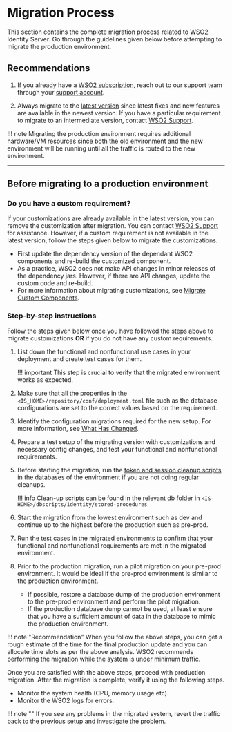 # Migration Process

This section contains the complete migration process related to WSO2 Identity Server.
Go through the guidelines given below before attempting to migrate the production environment.

## Recommendations

1.  If you already have a [WSO2 subscription](https://wso2.com/subscription), reach out to our support team through 
your [support account](https://support.wso2.com/jira/secure/Dashboard.jspa).

2.  Always migrate to the [latest version](https://wso2.com/identity-and-access-management) 
    since latest fixes and new features are available in the newest version. If you have a particular 
    requirement to migrate to an intermediate version, contact 
    [WSO2 Support](https://support.wso2.com/jira/secure/Dashboard.jspa).

!!! note
    Migrating the production environment requires additional hardware/VM resources since both the old 
    environment and the new environment will be running until all the traffic is routed to the new 
    environment.

---

## Before migrating to a production environment

### Do you have a custom requirement?
    
If your customizations are already available in the latest version, you can remove the 
customization after migration. You can contact [WSO2 Support](https://support.wso2.com/jira/secure/Dashboard.jspa) for assistance. 
However, if a custom requirement is not available in the latest version, follow the steps given below to migrate the customizations.

- First update the dependency version of the 
dependant WSO2 components and re-build the customized component.
- As a practice, WSO2 does not make API changes in minor releases of the dependency jars. However, if 
there are API changes, update the custom code and re-build.
-  For more information about migrating customizations, see [Migrate Custom Components](../../../deploy/migrate/prepare-for-migration/#migrate-custom-components).
                        
###  Step-by-step instructions 

Follow the steps given below once you have followed the steps above to migrate customizations **OR** if you do not have any custom requirements. 

1.  List down the functional and nonfunctional use cases in your deployment and create test cases for them. 
    
    !!! important
        This step is crucial to verify that the migrated environment works as expected.     

2.  Make sure that all the properties in the `<IS_HOME>/repository/conf/deployment.toml` file such as the database configurations are set to the correct values based on the requirement.

3.  Identify the configuration migrations required for the new setup. For more information, see [What Has Changed](../../../deploy/migrate/what-has-changed).
        
4.  Prepare a test setup of the migrating version with customizations and necessary config changes, and 
test your functional and nonfunctional requirements.

5.  Before starting the migration, run the [token and session 
cleanup scripts](../../../deploy/remove-unused-tokens-from-the-database#using-stored-procedures-for-token-cleanup)
 in the databases of the environment if you are not doing regular cleanups.
    
    !!! info
        Clean-up scripts can be found in the relevant db folder in `<IS-HOME>/dbscripts/identity/stored-procedures`
        
6.  Start the migration from the lowest environment such as dev and continue up to the highest before the production 
such as pre-prod. 

7.  Run the test cases in the migrated environments to confirm that your functional and nonfunctional 
requirements are met in the migrated environment.

8. Prior to the production migration, run a pilot migration on your pre-prod environment. It would be 
ideal if the pre-prod environment is similar to the production environment.
    +   If possible, restore a database dump of the production environment to the pre-prod environment and 
    perform the pilot migration.
    +   If the production database dump cannot be used, at least ensure that you have a sufficient amount 
    of data in the database to mimic the production environment.
    
!!! note "Recommendation"
    When you follow the above steps, you can get a rough estimate of the time for the final 
    production update and you can allocate time slots as per the above analysis. WSO2 recommends performing the 
    migration while the system is under minimum traffic. 
    
Once you are satisfied with the above steps, proceed with production migration. After the migration is complete, 
verify it using the following steps.
    
+  Monitor the system health (CPU, memory usage etc).
+  Monitor the WSO2 logs for errors.

!!! note ""
    If you see any problems in the migrated system, revert the traffic back to the previous setup and investigate the problem.



